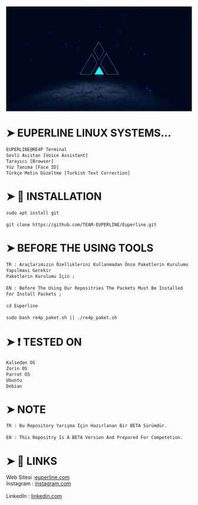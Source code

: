 ![](euperline.jpeg)

# ➤ EUPERLINE LINUX SYSTEMS...
```
EUPERLINE@RE4P Terminal
Sesli Asistan [Voice Assistant]
Tarayıcı [Browser]
Yüz Tanıma [Face ID]
Türkçe Metin Düzeltme [Turkish Text Correction]
```
# ➤ :scroll: INSTALLATION
```
sudo apt install git

git clone https://github.com/TEAM-EUPERLINE/Euperline.git
```
# ➤ BEFORE THE USING TOOLS
```
TR : Araçlarımızın Özelliklerini Kullanmadan Önce Paketlerin Kurulumu Yapılması Gerekir
Paketlerin Kurulumu İçin ;

EN : Before The Using Our Repositries The Packets Must Be Installed For Install Packets ;

cd Euperline

sudo bash re4p_paket.sh || ./re4p_paket.sh

```

# ➤ :heavy_exclamation_mark: TESTED ON
```  
Kalsedon OS
Zorin OS
Parrot OS
Ubuntu
Debian
```
# ➤ NOTE
```
TR : Bu Repository Yarışma İçin Hazırlanan Bir BETA Sürümdür.

EN : This Repositry Is A BETA Version And Prepared For Competetion.

```

# ➤ :book: LINKS

Web Sitesi :[euperline.com](euperline.com)
</br>
Instagram : [instagram.com](https://www.instagram.com/euperlineofficial/)     
</br>
LinkedIn :  [linkedin.com](https://www.linkedin.com/company/euperline/)
